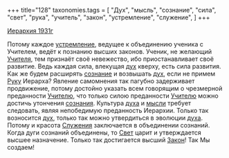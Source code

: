 +++
title="128"
taxonomies.tags = [
 "Дух",
 "мысль",
 "сознание",
 "сила",
 "свет",
 "рука",
 "учитель",
 "закон",
 "устремление",
 "служение",
]
+++

[Иерархия 1931г](/agni/1931)

Потому каждое [устремление](/tags/устремление), ведущее к объединению ученика с Учителем, ведёт к познанию высших законов. Ученик, не желающий [Учителя](/tags/учитель), тем признаёт своё невежество, ибо приостанавливает своё развитие. Ведь каждая сила, влекущая [дух](/tags/Дух) кверху, есть сила развития. Как же будем расширять [сознание](/tags/сознание) и возвышать [дух](/tags/Дух), если не примем [Руку](/tags/рука) Иерарха? Явление самомнения так пагубно задерживает продвижение, потому достойно указать всем говорящим о чрезмерной преданности [Учителю](/tags/учитель), что только силою преданности [Учителю](/tags/учитель) можно достичь утончения [сознания](/tags/сознание). Культура [духа](/tags/Дух) и [мысли](/tags/мысль) требует следовать, являя непобедимую преданность Иерархии. Только так возносится [дух](/tags/Дух), только так можно утвердиться в эволюции [духа](/tags/Дух). Потому и красота [Служения](/tags/служение) заключается в объединении сознаний. Когда дуги сознаний объединены, то [Свет](/tags/свет) царит и утверждается высшее назначение. Только так достигается высший [Закон](/tags/закон)! Так Мы создаем!   

